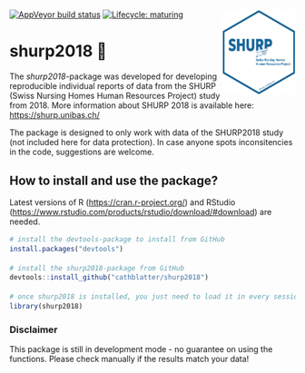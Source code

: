 
<!-- README.md is generated from README.Rmd. Please edit that file -->

# <img src="man/figures/shurp-hex.png" align="right" alt="" height="150" />

<!-- badges: start -->

[![AppVeyor build
status](https://ci.appveyor.com/api/projects/status/github/cathblatter/shurp2018?branch=master&svg=true)](https://ci.appveyor.com/project/cathblatter/shurp2018)
[![Lifecycle:
maturing](https://img.shields.io/badge/lifecycle-maturing-blue.svg)](https://www.tidyverse.org/lifecycle/#maturing)
<!-- badges: end -->

# shurp2018 🚧

The *shurp2018*-package was developed for developing reproducible
individual reports of data from the SHURP (Swiss Nursing Homes Human
Resources Project) study from 2018. More information about SHURP 2018 is
available here: <https://shurp.unibas.ch/>

The package is designed to only work with data of the SHURP2018 study
(not included here for data protection). In case anyone spots
inconsitencies in the code, suggestions are welcome.

## How to install and use the package?

Latest versions of R (<https://cran.r-project.org/>) and RStudio
(<https://www.rstudio.com/products/rstudio/download/#download>) are
needed.

``` r
# install the devtools-package to install from GitHub
install.packages("devtools")

# install the shurp2018-package from GitHub
devtools::install_github("cathblatter/shurp2018")

# once shurp2018 is installed, you just need to load it in every session
library(shurp2018)
```

### Disclaimer

This package is still in development mode - no guarantee on using the
functions. Please check manually if the results match your data!
